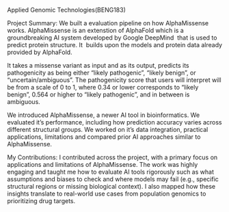Applied Genomic Technologies(BENG183)

Project Summary:   We built a evaluation pipeline on how AlphaMissense works. AlphaMissense is an extenstion of AlphaFold which is a groundbreaking AI system developed by Google DeepMind  that is used to predict protein structure. It  builds upon the models and protein data already provided by AlphaFold. 

It  takes a missense variant as input and as its output, predicts its pathogenicity as being either “likely pathogenic”, “likely benign”, or “uncertain/ambiguous”. The pathogenicity score that users will interpret will be from a scale of 0 to 1, where 0.34 or lower corresponds to “likely benign”, 0.564 or higher to “likely pathogenic”, and in between is ambiguous. 

We introduced AlphaMissense, a newer AI tool in bioinformatics. We evaluated it’s performance, including how prediction accuracy varies across different structural groups. We worked on it’s data integration, practical applications, limitations and compared prior AI approaches similar to AlphaMissense. 

My Contributions:  I contributed across the project, with a primary focus on applications and limitations of AlphaMissense. The work was highly engaging and taught me how to evaluate AI tools rigorously such as what assumptions and biases to check and where models may fail (e.g., specific structural regions or missing biological context). I also mapped how these insights translate to real-world use cases from population genomics to prioritizing drug targets.
